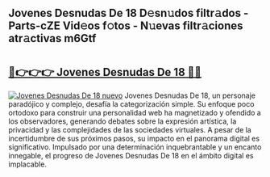 ## Jovenes Desnudas De 18 D𝚎sn𝚞dos filtr𝚊dos - Parts-cZE Vid𝚎os f𝚘tos - N𝚞evas filtr𝚊ciones atr𝚊ctivas m6Gtf

# <h2><a href="http://mbcfk8.tromn.icu/?c=Jovenes+Desnudas+De+18">🔗👉👉👉 Jovenes Desnudas De 18 🔗🔗</a></h2>

[![Jovenes Desnudas De 18 nuevo](https://i.imgur.com/pEAQMta.gif)](http://mbcfk8.tromn.icu/?c=Jovenes+Desnudas+De+18)
Jovenes Desnudas De 18, un personaje paradójico y complejo, desafía la categorización simple. Su enfoque poco ortodoxo para construir una personalidad web ha magnetizado y ofendido a los observadores, generando debates sobre la expresión artística, la privacidad y las complejidades de las sociedades virtuales. A pesar de la incertidumbre de sus próximos pasos, su impacto en el panorama digital es significativo. Impulsado por una determinación inquebrantable y un encanto innegable, el progreso de Jovenes Desnudas De 18 en el ámbito digital es implacable.
